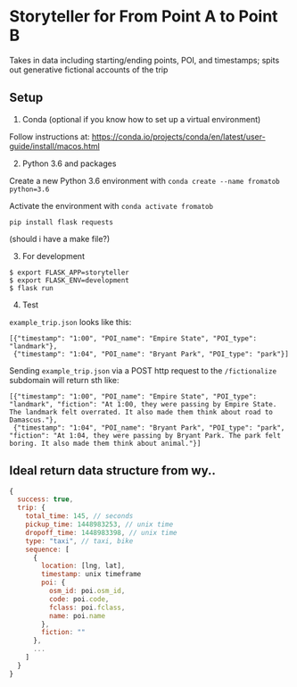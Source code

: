 # Storyteller for From Point A to Point B

Takes in data including starting/ending points, POI, and timestamps; spits out generative fictional accounts of the trip


## Setup

1. Conda (optional if you know how to set up a virtual environment)

Follow instructions at: https://conda.io/projects/conda/en/latest/user-guide/install/macos.html

2. Python 3.6 and packages

Create a new Python 3.6 environment with `conda create --name fromatob python=3.6`

Activate the environment with `conda activate fromatob`

`pip install flask requests`

(should i have a make file?)

3. For development

```
$ export FLASK_APP=storyteller
$ export FLASK_ENV=development
$ flask run
```

4. Test

`example_trip.json` looks like this:

```
[{"timestamp": "1:00", "POI_name": "Empire State", "POI_type": "landmark"}, 
 {"timestamp": "1:04", "POI_name": "Bryant Park", "POI_type": "park"}]
```

Sending `example_trip.json` via a POST http request to the `/fictionalize` subdomain will return sth like:

```
[{"timestamp": "1:00", "POI_name": "Empire State", "POI_type": "landmark", "fiction": "At 1:00, they were passing by Empire State. The landmark felt overrated. It also made them think about road to Damascus."}, 
 {"timestamp": "1:04", "POI_name": "Bryant Park", "POI_type": "park", "fiction": "At 1:04, they were passing by Bryant Park. The park felt boring. It also made them think about animal."}]
```

## Ideal return data structure from wy..
```javascript
{
  success: true, 
  trip: {
    total_time: 145, // seconds
    pickup_time: 1448983253, // unix time
    dropoff_time: 1448983398, // unix time
    type: "taxi", // taxi, bike
    sequence: [
      { 
        location: [lng, lat],
        timestamp: unix timeframe
        poi: {
          osm_id: poi.osm_id,
          code: poi.code,
          fclass: poi.fclass,
          name: poi.name
        },
        fiction: ""
      },
      ...
    ]
  }
}
```